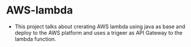 # AWS-lambda
* This project talks about crerating AWS lambda using java as base and deploy to the AWS platform and uses a trigeer as API Gateway to the lambda function.

